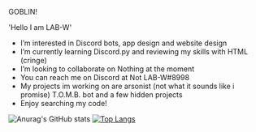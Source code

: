  GOBLIN!
 
 'Hello I am LAB-W'
-  I’m interested in Discord bots, app design and website design
-  I’m currently learning Discord.py and reviewing my skills with HTML (cringe)
-  I’m looking to collaborate on Nothing at the moment
-  You can reach me on Discord at Not LAB-W#8998
-  My projects im working on are arsonist (not what it sounds like i promise) T.O.M.B. bot and a few hidden projects
-  Enjoy searching my code!

![Anurag's GitHub stats](https://github-readme-stats.vercel.app/api?username=LAB-W404&show_icons=true&hide_border=true&layout=compact&count_private=true&theme=github_dark)
[![Top Langs](https://github-readme-stats.vercel.app/api/top-langs/?username=LAB-W404&layout=compact&hide_border=true&theme=github_dark)](https://github.com/LAB-W404/github-readme-stats)
<!---
LAB-W404/LAB-W404 is a ✨ special ✨ repository because its `README.md` (this file) appears on your GitHub profile.
You can click the Preview link to take a look at your changes.
--->
